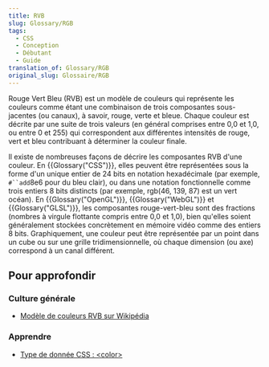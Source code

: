 ```yaml
---
title: RVB
slug: Glossary/RGB
tags:
  - CSS
  - Conception
  - Débutant
  - Guide
translation_of: Glossary/RGB
original_slug: Glossaire/RGB
---
```

Rouge Vert Bleu (RVB) est un modèle de couleurs qui représente les couleurs comme étant une combinaison de trois composantes sous-jacentes (ou canaux), à savoir, rouge, verte et bleue. Chaque couleur est décrite par une suite de trois valeurs (en général comprises entre 0,0 et 1,0, ou entre 0 et 255) qui correspondent aux différentes intensités de rouge, vert et bleu contribuant à déterminer la couleur finale.

Il existe de nombreuses façons de décrire les composantes RVB d'une couleur. En {{Glossary("CSS")}}, elles peuvent être représentées sous la forme d'un unique entier de 24 bits en notation hexadécimale (par exemple, ` #``add `8e6 pour du bleu clair), ou dans une notation fonctionnelle comme trois entiers 8 bits distincts (par exemple, rgb(46, 139, 87) est un vert océan). En {{Glossary("OpenGL")}}, {{Glossary("WebGL")}} et {{Glossary("GLSL")}}, les composantes rouge-vert-bleu sont des fractions (nombres à virgule flottante compris entre 0,0  et 1,0), bien qu'elles soient généralement stockées concrètement en mémoire vidéo comme des entiers 8 bits. Graphiquement, une couleur peut être représentée par un point dans un cube ou sur une grille tridimensionnelle, où chaque dimension (ou axe) correspond à un canal différent.

## Pour approfondir

### Culture générale

- [Modèle de couleurs RVB sur Wikipédia](https://fr.wikipedia.org/wiki/Rouge_vert_bleu)

### Apprendre

- [Type de donnée CSS : \<color>](/fr/docs/Web/CSS/color_value)
